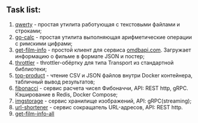 ## Task list:

1. [qwerty](./qwerty) - простая утилита работующая с текстовыми файлами и строками;
2. [go-calc](./go-calc) - простая утилита выполняющая арифметические операции с римскими цифрами;
3. [get-film-info](./get-film-info) - простой клиент для сервиса [omdbapi.com](http://www.omdbapi.com/). Загружает информацию о фильме в формате JSON и постер;
4. [throttler](./throttler) - throttler-обёртку для типа Transport из стандартной библиотеки;
5. [top-product](./top-product) - чтение CSV и JSON файлов внутри Docker контейнера, табличный вывод результатов;
6. [fibonacci](./fibonacci) - сервис расчета чисел Фибоначчи, API: REST http, gRPC. Кэширование в Redis, Docker Compose;
7. [imgstorage](./imgstorage) - cервис хранилище изображений, API: gRPC(streaming);
8. [url-shortener](./url-shortener) - сервис сокращатель URL-адресов, API: REST http.
7. [get-film-info-all](./003-get-film-info-all)
